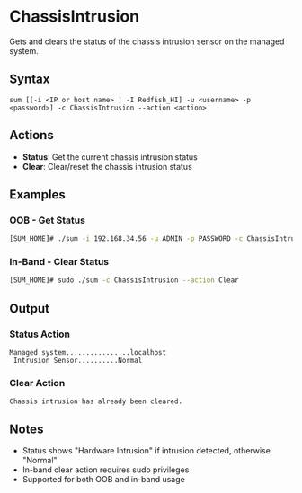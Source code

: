 # ChassisIntrusion

Gets and clears the status of the chassis intrusion sensor on the managed system.

## Syntax

```
sum [[-i <IP or host name> | -I Redfish_HI] -u <username> -p <password>] -c ChassisIntrusion --action <action>
```

## Actions

- **Status**: Get the current chassis intrusion status
- **Clear**: Clear/reset the chassis intrusion status

## Examples

### OOB - Get Status
```bash
[SUM_HOME]# ./sum -i 192.168.34.56 -u ADMIN -p PASSWORD -c ChassisIntrusion --action Status
```

### In-Band - Clear Status
```bash
[SUM_HOME]# sudo ./sum -c ChassisIntrusion --action Clear
```

## Output

### Status Action
```
Managed system................localhost
 Intrusion Sensor..........Normal
```

### Clear Action
```
Chassis intrusion has already been cleared.
```

## Notes

- Status shows "Hardware Intrusion" if intrusion detected, otherwise "Normal"
- In-band clear action requires sudo privileges
- Supported for both OOB and in-band usage

